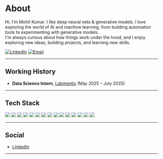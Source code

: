 # About

Hi, I'm Mohit Kumar. I like deep neural nets & generative models.
I love exploring the world of AI and machine learning, from building automation tools to experimenting with generative models.  
I'm always curious about how things work under the hood, and I enjoy exploring new ideas, building projects, and learning new skills.

<!-- You can find my portfolio and projects here → [MAKE A PORTFOLIO WEBSITE) -->

[![LinkedIn](https://img.shields.io/badge/LinkedIn-blue?style=flat&logo=linkedin)](https://www.linkedin.com/in/ks-mohit)
[![Email](https://img.shields.io/badge/Email-5102mohit@gmail.com-informational?style=flat)](mailto:5102mohit@gmail.com)

---

## Working History

- **Data Science Intern**, [Labmentix](https://www.labmentix.in/) (May 2025 – July 2025) 

---

## Tech Stack

<p>
  <img src="https://img.shields.io/badge/Python-3776AB?style=flat&logo=python&logoColor=white"/>
  <img src="https://img.shields.io/badge/SQL-005C84?style=flat&logo=postgresql&logoColor=white"/>
  <img src="https://img.shields.io/badge/C++-00599C?style=flat&logo=cplusplus&logoColor=white"/>
  <img src="https://img.shields.io/badge/JavaScript-F7DF1E?style=flat&logo=javascript&logoColor=black"/>
  <img src="https://img.shields.io/badge/HTML5-E34F26?style=flat&logo=html5&logoColor=white"/>
  <img src="https://img.shields.io/badge/CSS3-1572B6?style=flat&logo=css3&logoColor=white"/>
  <img src="https://img.shields.io/badge/Pandas-150458?style=flat&logo=pandas&logoColor=white"/>
  <img src="https://img.shields.io/badge/Numpy-013243?style=flat&logo=numpy&logoColor=white"/>
  <img src="https://img.shields.io/badge/Scikit--Learn-F7931E?style=flat&logo=scikit-learn&logoColor=white"/>
  <img src="https://img.shields.io/badge/PyTorch-EE4C2C?style=flat&logo=pytorch&logoColor=white"/>
  <img src="https://img.shields.io/badge/HuggingFace-FFD21F?style=flat&logo=huggingface&logoColor=black"/>
  <img src="https://img.shields.io/badge/Docker-2496ED?style=flat&logo=docker&logoColor=white"/>
  <img src="https://img.shields.io/badge/Streamlit-FF4B4B?style=flat&logo=streamlit&logoColor=white"/>
  <img src="https://img.shields.io/badge/Jupyter-F37626?style=flat&logo=jupyter&logoColor=white"/>
  <img src="https://img.shields.io/badge/Git-F05032?style=flat&logo=git&logoColor=white"/>
</p>

---

## Social

- [LinkedIn](https://www.linkedin.com/in/ks-mohit)
<!--- [Kaggle](https://www.kaggle.com) *(add your actual profile if available)*
- [Google Scholar](https://scholar.google.com) *(add your actual profile if available)* -->

---
